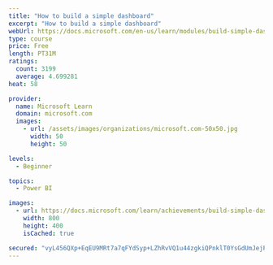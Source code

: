 ```yaml
---
title: "How to build a simple dashboard"
excerpt: "How to build a simple dashboard"
webUrl: https://docs.microsoft.com/en-us/learn/modules/build-simple-dashboard/
type: course
price: Free
length: PT31M
ratings:
  count: 3199
  average: 4.699281
heat: 58

provider:
  name: Microsoft Learn
  domain: microsoft.com
  images:
    - url: /assets/images/organizations/microsoft.com-50x50.jpg
      width: 50
      height: 50

levels:
  - Beginner

topics:
  - Power BI

images:
  - url: https://docs.microsoft.com/learn/achievements/build-simple-dashboard-social.png
    width: 800
    height: 400
    isCached: true

secured: "vyL456QXp+EqEU9MRt7a7qFYdSyp+LZhRvVQ1u44zgkiQPnklT0YsGdUmJejPNUTDMR3cexc7oo/2Dff5PKN+WLkcaN6MQI0b5TOFNvnXojF+UxSJy24kFMd+eIHE5/3mE/LL3rDEyLBU2GOWcjZlmg6/ZqP72PKW3p7PONFTSTyp6/A7DywAGNxfXwVRO4iQU939xdGZ4BkxoDsvf2pW7j5njxA75mmFzbG/lgothB36HApZlL/qNcHJJaBPcL2TzKSRS7xRpXDuSqo9uS5azdbsyqV7r2PxJQ9BwWcYbLa7+Ypkr2//rENlI6BsqhAyIv5iMsd0vtjNowavtEXv449GSrq/v92qFM1DgL3pJmCctz4EHy7cqSjXAgsX+sL4Gjaill6t7f526A/SaE5DiOMbtLyFa+glYO307/hQaE=;7Y9vuIIkIENOfw4mjNeTxg=="
---
```


